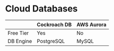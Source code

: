 # Cloud Databases

||Cockroach DB|AWS Aurora|
|-------|------------|----------|
| Free Tier | Yes    |No        |
| DB Engine |PostgreSQL|MySQL          |
